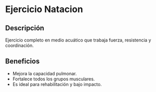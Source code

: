 # Ejercicio Natacion

## Descripción
Ejercicio completo en medio acuático que trabaja fuerza, resistencia y coordinación.

## Beneficios
- Mejora la capacidad pulmonar.
- Fortalece todos los grupos musculares.
- Es ideal para rehabilitación y bajo impacto.